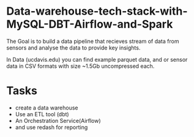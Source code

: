 # Data-warehouse-tech-stack-with-MySQL-DBT-Airflow-and-Spark
The Goal is to build a data pipeline that recieves stream of data from sensors and analyse the data to provide key insights.


In Data (ucdavis.edu) you can find example parquet data, and or sensor data in CSV formats with size ~1.5Gb uncompressed each. 

 <h1>Tasks</h1>
 
 * create a data warehouse
 * Use an ETL tool (dbt)
 * An Orchestration Service(Airflow)
 * and use redash for reporting
